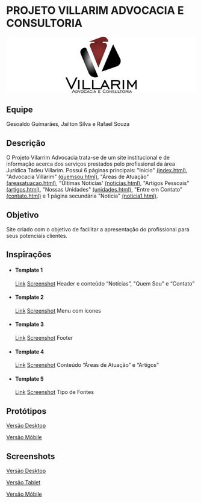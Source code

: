 # PROJETO VILLARIM ADVOCACIA E CONSULTORIA

![Villarim-Advocacia](files/villarim_logomarca.png)

## Equipe
Gesoaldo Guimarães, Jailton Silva e Rafael Souza

## Descrição

O Projeto Vilarrim Advocacia trata-se de um site institucional e de informação acerca dos serviços prestados pelo profissional da área Jurídica Tadeu Villarim. Possui 6 páginas principais: "Inicio" [(index.html)](site/index.html), "Advocacia Villarim" [(quemsou.html)](site/quemsou.html), "Áreas de Atuação" [(areasatuacao.html)](site/areasatuacao.html), "Últimas Noticias' [(noticias.html)](site/noticias.html), "Artigos Pessoais" [(artigos.html)](site/artigos.html), "Nossas Unidades" [(unidades.html)](site/unidades.html), "Entre em Contato" [(contato.html)](site/contato.html) e 1 página secundária "Noticia" [(noticia1.html)](site/noticia1.html).

## Objetivo
Site criado com o objetivo de facilitar a apresentação do profissional para seus potenciais clientes.

## Inspirações
- #### Template 1
	[Link](https://www.templatemonster.com/pt-br/demo/55970.html)
	[Screenshot](inspiracoes/1-template.png)
	Header e conteúdo “Notícias”, "Quem Sou" e “Contato”

- #### Template 2
	[Link](http://www.rabbitmultimidia.com.br/)
	[Screenshot](inspiracoes/2-template.png)
	Menu com ícones

- #### Template 3
	[Link](http://wp1.themexlab.com/2017/wisconsin-html/)
	[Screenshot](inspiracoes/3-template.png)
	Footer

- #### Template 4
	[Link](http://www.marcosinacio.adv.br/?r=1)
	[Screenshot](inspiracoes/4-template.png)
	Conteúdo “Áreas de Atuação” e “Artigos”

- #### Template 5
	[Link](https://www.multipurposethemes.com/html-templates/linerolaw/)
	[Screenshot](inspiracoes/5-template.png)
	Tipo de Fontes


## Protótipos

[Versão Desktop](wireframes/desktop)

[Versão Móbile](wireframes/mobile)

## Screenshots

[Versão Desktop](screenshots/desktop)

[Versão Tablet](screenshots/tablet)

[Versão Móbile](screenshots/mobile)






